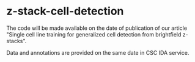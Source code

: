 # z-stack-cell-detection

The code will be made available on the date of publication of our article "Single cell line training for generalized cell detection from brightfield z-stacks".

Data and annotations are provided on the same date in CSC IDA service.
